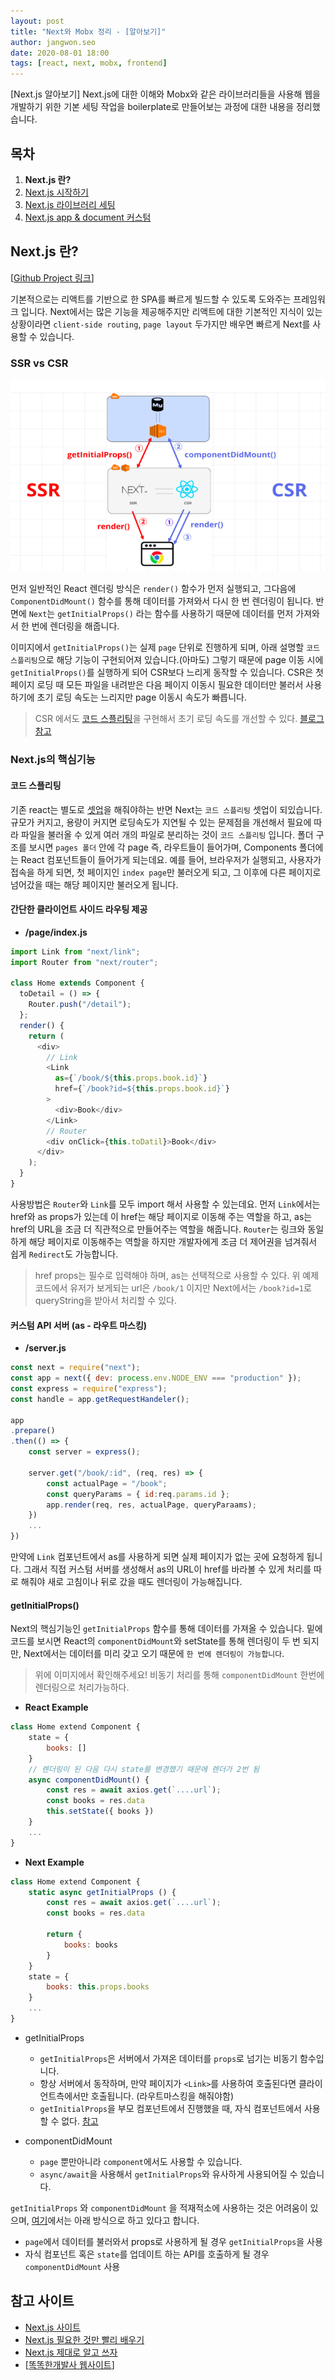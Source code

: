 ```yaml
---
layout: post
title: "Next와 Mobx 정리 - [알아보기]"
author: jangwon.seo
date: 2020-08-01 18:00
tags: [react, next, mobx, frontend]
---
```


[Next.js 알아보기]
Next.js에 대한 이해와 Mobx와 같은 라이브러리들을 사용해 웹을 개발하기 위한 기본 세팅 작업을 boilerplate로 만들어보는 과정에 대한 내용을 정리했습니다.

## 목차

1. **Next.js 란?**
2. [Next.js 시작하기](https://tech.toktokhan.dev/2020/07/05/next-mobx-boiler-2/)
3. [Next.js 라이브러리 세팅](https://tech.toktokhan.dev/2020/07/10/next-mobx-boiler-3/)
4. [Next.js app & document 커스텀](https://tech.toktokhan.dev/2020/07/15/next-mobx-boiler-4/)

## Next.js 란?

[[Github Project 링크](https://github.com/wkddnjset/next-mobx-boilerplate)]

기본적으로는 리액트를 기반으로 한 SPA를 빠르게 빌드할 수 있도록 도와주는 프레임워크 입니다. Next에서는 많은 기능을 제공해주지만 리액트에 대한 기본적인 지식이 있는 상황이라면 `client-side routing`, `page layout` 두가지만 배우면 빠르게 Next를 사용할 수 있습니다.

### SSR vs CSR

![ssrvscsr](https://raw.githubusercontent.com/wkddnjset/wkddnjset.github.io/master/_posts/images/2020-07/ssrvscsr.png)

먼저 일반적인 React 렌더링 방식은 `render()` 함수가 먼저 실행되고, 그다음에 `ComponentDidMount()` 함수를 통해 데이터를 가져와서 다시 한 번 렌더링이 됩니다. 반면에 `Next`는 `getInitialProps()` 라는 함수를 사용하기 때문에 데이터를 먼저 가져와서 한 번에 렌더링을 해줍니다.

이미지에서 `getInitialProps()`는 실제 `page` 단위로 진행하게 되며, 아래 설명할 `코드 스플리팅`으로 해당 기능이 구현되어져 있습니다.(아마도) 그렇기 때문에 page 이동 시에 `getInitialProps()`를 실행하게 되어 CSR보다 느리게 동작할 수 있습니다. CSR은 첫 페이지 로딩 때 모든 파일을 내려받은 다음 페이지 이동시 필요한 데이터만 불러서 사용하기에 초기 로딩 속도는 느리지만 page 이동시 속도가 빠릅니다.

> CSR 에서도 [코드 스플리팅](https://reactjs.org/docs/code-splitting.html)을 구현해서 초기 로딩 속도를 개선할 수 있다. [블로그 참고](https://medium.com/little-big-programming/spa-%EC%B4%88%EA%B8%B0-%EB%A1%9C%EB%94%A9-%EC%86%8D%EB%8F%84-%EA%B0%9C%EC%84%A0%ED%95%98%EA%B8%B0-9db137d25566)

### Next.js의 핵심기능

#### 코드 스플리팅

기존 react는 별도로 [셋업](https://reactjs.org/docs/code-splitting.html)을 해줘야하는 반면 Next는 `코드 스플리팅` 셋업이 되있습니다. 규모가 커지고, 용량이 커지면 로딩속도가 지연될 수 있는 문제점을 개선해서 필요에 따라 파일을 불러올 수 있게 여러 개의 파일로 분리하는 것이 `코드 스플리팅` 입니다. 폴더 구조를 보시면 `pages 폴더` 안에 각 page 즉, 라우트들이 들어가며, Components 폴더에는 React 컴포넌트들이 들어가게 되는데요. 예를 들어, 브라우저가 실행되고, 사용자가 접속을 하게 되면, 첫 페이지인 `index page`만 불러오게 되고, 그 이후에 다른 페이지로 넘어갔을 때는 해당 페이지만 불러오게 됩니다.

#### 간단한 클라이언트 사이드 라우팅 제공

- **/page/index.js**

```javascript
import Link from "next/link";
import Router from "next/router";

class Home extends Component {
  toDetail = () => {
    Router.push("/detail");
  };
  render() {
    return (
      <div>
        // Link
        <Link
          as={`/book/${this.props.book.id}`}
          href={`/book?id=${this.props.book.id}`}
        >
          <div>Book</div>
        </Link>
        // Router
        <div onClick={this.toDatil}>Book</div>
      </div>
    );
  }
}
```

사용방법은 `Router`와 `Link`를 모두 import 해서 사용할 수 있는데요. 먼저 `Link`에서는 href와 as props가 있는데 이 href는 해당 페이지로 이동해 주는 역할을 하고, as는 href의 URL을 조금 더 직관적으로 만들어주는 역할을 해줍니다. `Router`는 링크와 동일하게 해당 페이지로 이동해주는 역할을 하지만 개발자에게 조금 더 제어권을 넘겨줘서 쉽게 `Redirect`도 가능합니다.

> href props는 필수로 입력해야 하며, as는 선택적으로 사용할 수 있다. 위 예제 코드에서 유저가 보게되는 url은 `/book/1` 이지만 Next에서는 `/book?id=1`로 queryString을 받아서 처리할 수 있다.

#### 커스텀 API 서버 (as - 라우트 마스킹)

- **/server.js**

```javascript
const next = require("next");
const app = next({ dev: process.env.NODE_ENV === "production" });
const express = require("express");
const handle = app.getRequestHandeler();

app
.prepare()
.then(() => {
    const server = express();

    server.get("/book/:id", (req, res) => {
        const actualPage = "/book";
        const queryParams = { id:req.params.id };
        app.render(req, res, actualPage, queryParaams);
    })
    ...
})
```

만약에 `Link` 컴포넌트에서 as를 사용하게 되면 실제 페이지가 없는 곳에 요청하게 됩니다. 그래서 직접 커스텀 서버를 생성해서 as의 URL이 href를 바라볼 수 있게 처리를 따로 해줘야 새로 고침이나 뒤로 갔을 때도 렌더링이 가능해집니다.

#### getInitialProps()

Next의 핵심기능인 `getInitialProps` 함수를 통해 데이터를 가져올 수 있습니다. 밑에 코드를 보시면 React의 `componentDidMount`와 setState를 통해 렌더링이 두 번 되지만, Next에서는 데이터를 미리 갖고 오기 때문에 `한 번에 렌더링이 가능합니다`.

> 위에 이미지에서 확인해주세요! 비동기 처리를 통해 `componentDidMount` 한번에 렌더링으로 처리가능하다.

- **React Example**

```javascript
class Home extend Component {
    state = {
        books: []
    }
    // 렌더링이 된 다음 다시 state를 변경했기 때문에 렌더가 2번 됨
    async componentDidMount() {
        const res = await axios.get(`....url`);
        const books = res.data
        this.setState({ books })
    }
    ...
}
```

- **Next Example**

```javascript
class Home extend Component {
    static async getInitialProps () {
        const res = await axios.get(`....url`);
        const books = res.data

        return {
            books: books
        }
    }
    state = {
        books: this.props.books
    }
    ...
}
```

- getInitialProps

  - `getInitialProps`은 서버에서 가져온 데이터를 `props`로 넘기는 비동기 함수입니다.
  - 항상 서버에서 동작하며, 만약 페이지가 `<Link>`를 사용하여 호출된다면 클라이언트측에서만 호출됩니다. (라우트마스킹을 해줘야함)
  - `getInitialProps`을 부모 컴포넌트에서 진행했을 때, 자식 컴포넌트에서 사용할 수 없다. [참고](https://github.com/vercel/next.js/issues/159#issuecomment-257318970)

- componentDidMount
  - `page` 뿐만아니라 `component`에서도 사용할 수 있습니다.
  - `async/await`을 사용해서 `getInitialProps`와 유사하게 사용되어질 수 있습니다.

`getInitialProps` 와 `componentDidMount` 을 적재적소에 사용하는 것은 어려움이 있으며, [여기](https://stackoverflow.com/questions/47461803/next-js-componentwillmount-vs-getinitialprops)에서는 아래 방식으로 하고 있다고 합니다.

- `page`에서 데이터를 불러와서 props로 사용하게 될 경우 `getInitialProps`을 사용
- 자식 컴포넌트 혹은 `state`를 업데이트 하는 API를 호출하게 될 경우 `componentDidMount` 사용

## 참고 사이트

- [Next.js 사이트](https://nextjs.org/)
- [Next.js 필요한 것만 빨리 배우기
  ](https://velog.io/@jakeseo_me/Next.js-%EB%B9%A8%EB%A6%AC-%EB%B0%B0%EC%9A%B0%EA%B8%B0-y0jz9oebn0)
- [Next.js 제대로 알고 쓰자
  ](https://medium.com/@msj9121/next-js-%EC%A0%9C%EB%8C%80%EB%A1%9C-%EC%95%8C%EA%B3%A0-%EC%93%B0%EC%9E%90-8727f76614c9)
- [[똑똑한개발사 웹사이트](https://toktokhan.dev/)]
